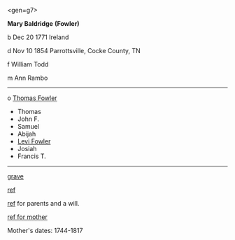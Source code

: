 <gen=g7>

<b>Mary Baldridge</b> <b>(Fowler)</b>

b Dec 20 1771 Ireland

d Nov 10 1854 Parrottsville, Cocke County, TN

f William Todd

m Ann Rambo

<hr>

o [Thomas Fowler](../g7/thomas_fowler_1770.md)

- Thomas
- John F.
- Samuel
- Abijah
- [Levi Fowler](../g6/levi_fowler.md)
- Josiah
- Francis T.

<hr>



[grave](https://www.findagrave.com/memorial/49565002/mary-fowler)

[ref](https://wc.rootsweb.com/cgi-bin/igm.cgi?op=GET&db=head-wall&id=I21501)

[ref](https://wc.rootsweb.com/cgi-bin/igm.cgi?op=GET&db=wtm&id=I1190) for parents and a will.

[ref for mother](https://wc.rootsweb.com/cgi-bin/igm.cgi?op=GET&db=wtm&id=I1190)

Mother's dates: 1744-1817